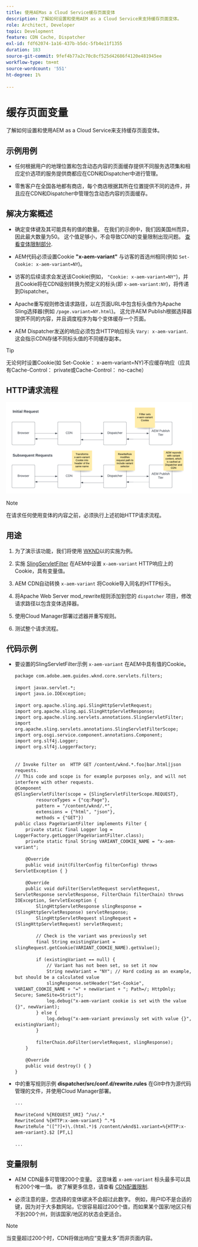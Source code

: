 ```yaml
---
title: 使用AEMas a Cloud Service缓存页面变体
description: 了解如何设置和使用AEM as a Cloud Service来支持缓存页面变体。
role: Architect, Developer
topic: Development
feature: CDN Cache, Dispatcher
exl-id: fdf62074-1a16-437b-b5dc-5fb4e11f1355
duration: 183
source-git-commit: 9fef4b77a2c70c8cf525d42686f4120e481945ee
workflow-type: tm+mt
source-wordcount: '551'
ht-degree: 1%

---
```


# 缓存页面变量

了解如何设置和使用AEM as a Cloud Service来支持缓存页面变体。

## 示例用例

+ 任何根据用户的地理位置和包含动态内容的页面缓存提供不同服务选项集和相应定价选项的服务提供商都应在CDN和Dispatcher中进行管理。

+ 零售客户在全国各地都有商店，每个商店根据其所在位置提供不同的选件，并且应在CDN和Dispatcher中管理包含动态内容的页面缓存。

## 解决方案概述

+ 确定变体键及其可能具有的值的数量。 在我们的示例中，我们因美国州而异，因此最大数量为50。 这个值足够小，不会导致CDN的变量限制出现问题。 [查看变体限制部分](#variant-limitations).

+ AEM代码必须设置Cookie __&quot;x-aem-variant&quot;__ 与访客的首选州相同(例如 `Set-Cookie: x-aem-variant=NY`)。

+ 访客的后续请求会发送该Cookie(例如， `"Cookie: x-aem-variant=NY"`)，并且Cookie将在CDN级别转换为预定义的标头(即 `x-aem-variant:NY`)，将传递到Dispatcher。

+ Apache重写规则修改请求路径，以在页面URL中包含标头值作为Apache Sling选择器(例如 `/page.variant=NY.html`)。 这允许AEM Publish根据选择器提供不同的内容，并且调度程序为每个变体缓存一个页面。

+ AEM Dispatcher发送的响应必须包含HTTP响应标头 `Vary: x-aem-variant`. 这会指示CDN存储不同标头值的不同缓存副本。

>[!TIP]
>
>无论何时设置Cookie(如 Set-Cookie： x-aem-variant=NY)不应缓存响应（应具有Cache-Control： private或Cache-Control： no-cache）

## HTTP请求流程

![变量缓存请求流](./assets/variant-cache-request-flow.png)

>[!NOTE]
>
>在请求任何使用变体的内容之前，必须执行上述初始HTTP请求流程。

## 用途

1. 为了演示该功能，我们将使用 [WKND](https://experienceleague.adobe.com/docs/experience-manager-learn/getting-started-wknd-tutorial-develop/overview.html?lang=zh-Hans)以的实施为例。

1. 实施 [SlingServletFilter](https://sling.apache.org/documentation/the-sling-engine/filters.html) 在AEM中设置 `x-aem-variant` HTTP响应上的Cookie，具有变量值。

1. AEM CDN自动转换 `x-aem-variant` 将Cookie导入同名的HTTP标头。

1. 将Apache Web Server mod_rewrite规则添加到您的 `dispatcher` 项目，修改请求路径以包含变体选择器。

1. 使用Cloud Manager部署过滤器并重写规则。

1. 测试整个请求流程。

## 代码示例

+ 要设置的SlingServletFilter示例 `x-aem-variant` 在AEM中具有值的Cookie。

  ```
  package com.adobe.aem.guides.wknd.core.servlets.filters;
  
  import javax.servlet.*;
  import java.io.IOException;
  
  import org.apache.sling.api.SlingHttpServletRequest;
  import org.apache.sling.api.SlingHttpServletResponse;
  import org.apache.sling.servlets.annotations.SlingServletFilter;
  import org.apache.sling.servlets.annotations.SlingServletFilterScope;
  import org.osgi.service.component.annotations.Component;
  import org.slf4j.Logger;
  import org.slf4j.LoggerFactory;
  
  
  // Invoke filter on  HTTP GET /content/wknd.*.foo|bar.html|json requests.
  // This code and scope is for example purposes only, and will not interfere with other requests.
  @Component
  @SlingServletFilter(scope = {SlingServletFilterScope.REQUEST},
          resourceTypes = {"cq:Page"},
          pattern = "/content/wknd/.*",
          extensions = {"html", "json"},
          methods = {"GET"})
  public class PageVariantFilter implements Filter {
      private static final Logger log = LoggerFactory.getLogger(PageVariantFilter.class);
      private static final String VARIANT_COOKIE_NAME = "x-aem-variant";
  
      @Override
      public void init(FilterConfig filterConfig) throws ServletException { }
  
      @Override
      public void doFilter(ServletRequest servletRequest, ServletResponse servletResponse, FilterChain filterChain) throws IOException, ServletException {
          SlingHttpServletResponse slingResponse = (SlingHttpServletResponse) servletResponse;
          SlingHttpServletRequest slingRequest = (SlingHttpServletRequest) servletRequest;
  
          // Check is the variant was previously set
          final String existingVariant = slingRequest.getCookie(VARIANT_COOKIE_NAME).getValue();
  
          if (existingVariant == null) {
              // Variant has not been set, so set it now
              String newVariant = "NY"; // Hard coding as an example, but should be a calculated value
              slingResponse.setHeader("Set-Cookie", VARIANT_COOKIE_NAME + "=" + newVariant + "; Path=/; HttpOnly; Secure; SameSite=Strict");
              log.debug("x-aem-variant cookie is set with the value {}", newVariant);
          } else {
              log.debug("x-aem-variant previously set with value {}", existingVariant);
          }
  
          filterChain.doFilter(servletRequest, slingResponse);
      }
  
      @Override
      public void destroy() { }
  }
  ```

+ 中的重写规则示例 __dispatcher/src/conf.d/rewrite.rules__ 在Git中作为源代码管理的文件，并使用Cloud Manager部署。

  ```
  ...
  
  RewriteCond %{REQUEST_URI} ^/us/.*  
  RewriteCond %{HTTP:x-aem-variant} ^.*$  
  RewriteRule ^([^?]+)\.(html.*)$ /content/wknd$1.variant=%{HTTP:x-aem-variant}.$2 [PT,L] 
  
  ...
  ```

## 变量限制

+ AEM CDN最多可管理200个变量。 这意味着 `x-aem-variant` 标头最多可以具有200个唯一值。 欲了解更多信息，请查看 [CDN配置限制](https://docs.fastly.com/en/guides/resource-limits).

+ 必须注意的是，您选择的变体键决不会超过此数字。  例如，用户ID不是合适的键，因为对于大多数网站，它很容易超过200个值，而如果某个国家/地区只有不到200个州，则该国家/地区的状态会更适合。

>[!NOTE]
>
>当变量超过200个时，CDN将做出响应“变量太多”而非页面内容。
